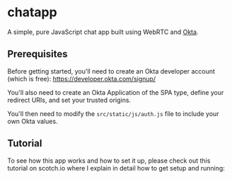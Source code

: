 # chatapp

A simple, pure JavaScript chat app built using WebRTC and [Okta](https://developer.okta.com/).


## Prerequisites

Before getting started, you'll need to create an Okta developer account (which
is free): https://developer.okta.com/signup/

You'll also need to create an Okta Application of the SPA type, define your
redirect URIs, and set your trusted origins.

You'll then need to modify the `src/static/js/auth.js` file to include your own
Okta values.


## Tutorial

To see how this app works and how to set it up, please check out this tutorial
on scotch.io where I explain in detail how to get setup and running: 
